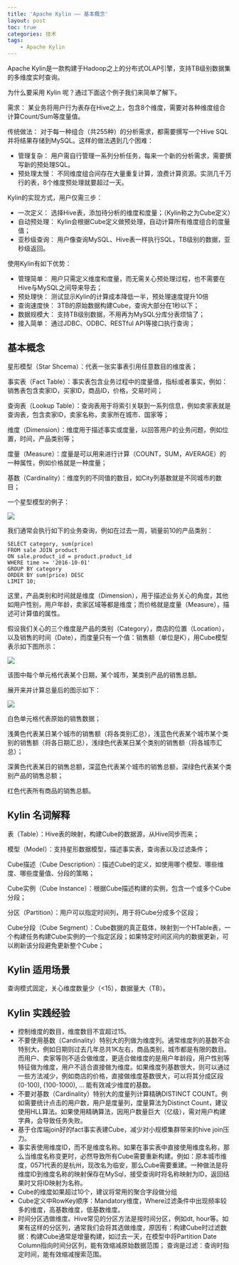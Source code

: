 ```yaml
---
title: 'Apache Kylin —— 基本概念'
layout: post
toc: true
categories: 技术
tags:
    - Apache Kylin
---
```


Apache Kylin是一款构建于Hadoop之上的分布式OLAP引擎，支持TB级别数据集的多维度实时查询。

为什么要采用 Kylin 呢？通过下面这个例子我们来简单了解下。

需求： 某业务将用户行为表存在Hive之上，包含8个维度，需要对各种维度组合计算Count/Sum等度量值。

传统做法： 对于每一种组合（共255种）的分析需求，都需要撰写一个Hive SQL并将结果存储到MySQL。这样的做法遇到几个困难：

- 管理复杂： 用户需自行管理一系列分析任务，每来一个新的分析需求，需要撰写新的预处理SQL。
- 预处理太慢： 不同维度组合间存在大量重复计算，浪费计算资源。实测几千万行的表，8个维度预处理就要超过一天。

Kylin的实现方式，用户仅需三步：

- 一次定义： 选择Hive表，添加待分析的维度和度量；（Kylin称之为Cube定义）
- 自动预处理： Kylin会根据Cube定义做预处理，自动计算所有维度组合的度量值；
- 亚秒级查询： 用户像查询MySQL、Hive表一样执行SQL，TB级别的数据，亚秒级返回。

使用Kylin有如下优势：

- 管理简单： 用户只需定义维度和度量，而无需关心预处理过程，也不需要在Hive与MySQL之间导来导去；
- 预处理快： 测试显示Kylin的计算成本降低一半，预处理速度提升10倍
- 查询速度快： 3TB的原始数据构建Cube，查询大部分在1秒以下；
- 数据规模大： 支持TB级别数据，不用再为MySQL分库分表烦恼了；
- 接入简单： 通过JDBC、ODBC、RESTful API等接口执行查询；

## 基本概念

星形模型（Star Shcema）：代表一张实事表引用任意数目的维度表；

事实表（Fact Table）：事实表包含业务过程中的度量值，指标或者事实，例如：销售表包含卖家ID，买家ID，商品ID，价格，交易时间；

查询表（Lookup Table）：查询表用于将索引关联到一系列信息，例如卖家表就是查询表，包含卖家ID，卖家名称，卖家所在城市、国家等；

维度（Dimension）：维度用于描述事实或度量，以回答用户的业务问题，例如位置，时间，产品类别等；

度量（Measure）：度量是可以用来进行计算（COUNT，SUM，AVERAGE）的一种属性，例如价格就是一种度量；

基数（Cardinality）：维度列的不同值的数目，如City列基数就是不同城市的数目；

一个星型模型的例子：

![](/../img/2018-09-13/star_schema.png)

我们通常会执行如下的业务查询，例如在过去一周，销量前10的产品类别：

```
SELECT category, sum(price)
FROM sale JOIN product
ON sale.product_id = product.product_id
WHERE time >= '2016-10-01'
GROUP BY category
ORDER BY sum(price) DESC
LIMIT 10;
```

这里，产品类别和时间就是维度（Dimension），用于描述业务关心的角度，其他如用户性别，用户年龄，卖家区域等都是维度；而价格就是度量（Measure），描述可计算值的属性。

假设我们关心的三个维度是产品的类别（Category），商店的位置（Location），以及销售的时间（Date），而度量只有一个值：销售额（单位是K），用Cube模型表示如下图所示：

![](/../img/2018-09-13/Cube.png)

该图中每个单元格代表某个日期，某个城市，某类别产品的销售总额。

展开来并计算总量后的图示如下：

![](/../img/2018-09-13/TotalCub.png)

白色单元格代表原始的销售数据；

浅黄色代表某日某个城市的销售额（将各类别汇总），浅蓝色代表某个城市某个类别的销售额（将各日期汇总），浅绿色代表某日某个类别的销售额（将各城市汇总）；

深黄色代表某日的销售总额，深蓝色代表某个城市的销售总额，深绿色代表某个类别产品的销售总额；

红色代表所有商品的销售总额。


## Kylin 名词解释

表（Table）：Hive表的映射，构建Cube的数据源，从Hive同步而来；

模型（Model）：支持星形数据模型，描述事实表，查询表以及过滤条件；

Cube描述（Cube Description）：描述Cube的定义，如使用哪个模型、哪些维度、哪些度量值、分段的策略；

Cube实例（Cube Instance）：根据Cube描述构建的实例，包含一个或多个Cube分段；

分区（Partition）：用户可以指定时间列，用于将Cube分成多个区段；

Cube分段（Cube Segment）：Cube数据的真正载体，映射到一个HTable表，一个构建任务构建Cube实例的一个指定区段；如果特定时间区间内的数据更新，可以刷新该分段避免更新整个Cube；

## Kylin 适用场景

查询模式固定，关心维度数量少（<15），数据量大（TB）。

## Kylin 实践经验

- 控制维度的数目，维度数目不宜超过15。
- 不要使用基数（Cardinality）特别大的列做为维度列。通常维度列的基数不会特别大，例如日期则过去几年总共1K左右，商品类别，城市都是有限的数目。而用户、卖家等则不适合做维度，更适合做维度的是用户年龄段，用户性别等特征做为维度，用户不适合直接做为维度。如果维度列基数很大，则可以通过一些方法减少，例如商店的价格，直接做维度基数很大，可以将其分成区段(0-100), (100-1000), ... 能有效减少维度的基数。
- 不要对基数（Cardinality）特别大的度量列计算精确DISTINCT COUNT。例如需要统计点击的用户数，用户是度量列，度量算法为Distinct Count，建议使用HLL算法。如果使用精确算法，因用户数量巨大（亿级），需对用户构建字典，会导致任务失败。
- 基于仓库端join好的fact事实表建Cube，减少对小规模集群带来的hive join压力。
- 事实表使用维度ID，而不是维度名称。如果在事实表中直接使用维度名称，那么当维度名称变更时，必然导致所有Cube需要重新构建。例如：原本城市维度，0571代表的是杭州，现改名为临安，那么Cube需要重建。一种做法是将维度ID到维度名称的映射保存在MySql，接受查询时将名称映射为ID，返回结果时又将ID映射为名称。
- Cube的维度如果超过10个，建议将常用的聚合字段做分组
- Cube定义中RowKey顺序：Mandatory维度，Where过滤条件中出现频率较多的维度，高基数维度，低基数维度。
- 时间分区选做维度。Hive常见的分区方法是按时间分区，例如dt, hour等。如果有这样的分区列，通常我们会将其选做维度，原因有：构建Cube时过滤数据：构建Cube通常是增量构建，如过去一天，在模型中将Partition Date Column指向时间分区列，能有效缩减原始数据范围； 查询是过滤：查询时指定时间，能有效缩减搜索范围。

